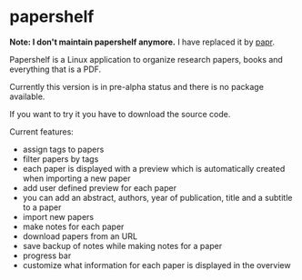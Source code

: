 papershelf
==========

**Note: I don't maintain papershelf anymore.** I have replaced it by [papr](https://github.com/daniel-e/papr).

Papershelf is a Linux application to organize research papers, books and everything that is a PDF.

Currently this version is in pre-alpha status and there is no package available.

If you want to try it you have to download the source code.

Current features:

* assign tags to papers
* filter papers by tags
* each paper is displayed with a preview which is automatically created when importing a new paper
* add user defined preview for each paper
* you can add an abstract, authors, year of publication, title and a subtitle to a paper
* import new papers
* make notes for each paper
* download papers from an URL
* save backup of notes while making notes for a paper
* progress bar
* customize what information for each paper is displayed in the overview
